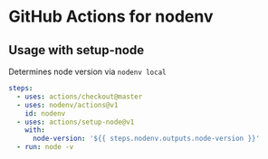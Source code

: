 # GitHub Actions for nodenv

## Usage with setup-node

Determines node version via `nodenv local`

```yml
steps:
  - uses: actions/checkout@master
  - uses: nodenv/actions@v1
    id: nodenv
  - uses: actions/setup-node@v1
    with:
      node-version: '${{ steps.nodenv.outputs.node-version }}'
  - run: node -v
```
